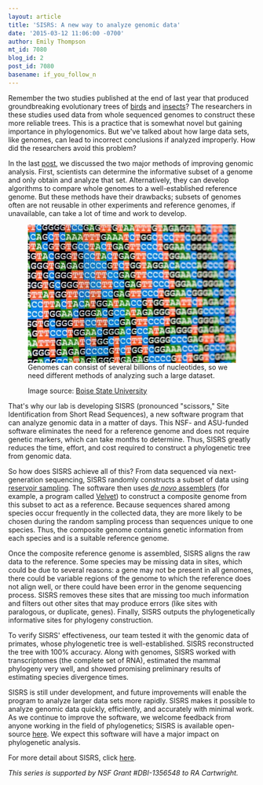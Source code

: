 ```yaml
---
layout: article
title: 'SISRS: A new way to analyze genomic data'
date: '2015-03-12 11:06:00 -0700'
author: Emily Thompson
mt_id: 7080
blog_id: 2
post_id: 7080
basename: if_you_follow_n
---
```

Remember the two studies published at the end of last year that produced groundbreaking evolutionary trees of [birds](http://pandasthumb.org/archives/2015/01/phylogenomics-r.html) and [insects](http://pandasthumb.org/archives/2015/01/delving-into-th.html)? The researchers in these studies used data from whole sequenced genomes to construct these more reliable trees. This is a practice that is somewhat novel but gaining importance in phylogenomics. But we've talked about how large data sets, like genomes, can lead to incorrect conclusions if analyzed improperly. How did the researchers avoid this problem?

In the last [post](http://pandasthumb.org/archives/2015/02/imagine-taking.html), we discussed the two major methods of improving genomic analysis. First, scientists can determine the informative subset of a genome and only obtain and analyze that set. Alternatively, they can develop algorithms to compare whole genomes to a well-established reference genome. But these methods have their drawbacks; subsets of genomes often are not reusable in other experiments and reference genomes, if unavailable, can take a lot of time and work to develop.

<figure>
<img src="/uploads/2015/dna.jpg" alt="" width="425" height="282" style="float:left;" />
<figcaption markdown="span">

Genomes can consist of several billions of nucleotides, so we need different methods of analyzing such a large dataset. 

Image source: [Boise State University](http://edtech2.boisestate.edu/chadkuhlman/502/humangenome.html)

</figcaption>
</figure>

That's why our lab is developing SISRS (pronounced "scissors," Site Identification from Short Read Sequences), a new software program that can analyze genomic data in a matter of days. This NSF- and ASU-funded software eliminates the need for a reference genome and does not require genetic markers, which can take months to determine. Thus, SISRS greatly reduces the time, effort, and cost required to construct a phylogenetic tree from genomic data.

So how does SISRS achieve all of this? From data sequenced via next-generation sequencing, SISRS randomly constructs a subset of data using [reservoir sampling](http://en.wikipedia.org/wiki/Reservoir_sampling). The software then uses [ _de novo_ assemblers](http://en.wikipedia.org/wiki/De_novo_transcriptome_assembly) (for example, a program called [Velvet](http://en.wikipedia.org/wiki/Velvet_assembler)) to construct a composite genome from this subset to act as a reference. Because sequences shared among species occur frequently in the collected data, they are more likely to be chosen during the random sampling process than sequences unique to one species. Thus, the composite genome contains genetic information from each species and is a suitable reference genome. 

Once the composite reference genome is assembled, SISRS aligns the raw data to the reference. Some species may be missing data in sites, which could be due to several reasons: a gene may not be present in all genomes, there could be variable regions of the genome to which the reference does not align well, or there could have been error in the genome sequencing process. SISRS removes these sites that are missing too much information and filters out other sites that may produce errors (like sites with paralogous, or duplicate, genes). Finally, SISRS outputs the phylogenetically informative sites for phylogeny construction.

To verify SISRS' effectiveness, our team tested it with the genomic data of primates, whose phylogenetic tree is well-established. SISRS reconstructed the tree with 100% accuracy. Along with genomes, SISRS worked with transcriptomes (the complete set of RNA), estimated the mammal phylogeny very well, and showed promising preliminary results of estimating species divergence times. 

SISRS is still under development, and future improvements will enable the program to analyze larger data sets more rapidly. SISRS makes it possible to analyze genomic data quickly, efficiently, and accurately with minimal work. As we continue to improve the software, we welcome feedback from anyone working in the field of phylogenetics; SISRS is available open-source [here](https://github.com/rachelss/SISRS/tree/develop). We expect this software will have a major impact on phylogenetic analysis.

For more detail about SISRS, click [here](http://arxiv.org/abs/1305.3665). 

_This series is supported by NSF Grant #DBI-1356548 to RA Cartwright._
